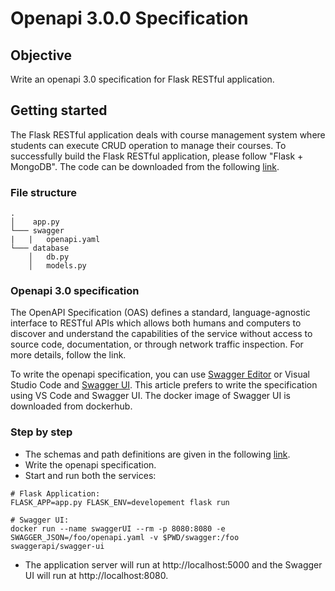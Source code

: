 # Openapi 3.0.0 Specification

## Objective
Write an openapi 3.0 specification for Flask RESTful application.

## Getting started
The Flask RESTful application deals with course management system where students can execute CRUD operation to manage their courses. To successfully build the Flask RESTful application, please follow "Flask + MongoDB". The code can be downloaded from the following [link](https://github.com/chowdhury18/REST-API/tree/master/Flask%2BMongoDB).

### File structure
```
.
│    app.py
└─── swagger
|   |   openapi.yaml
└─── database
    │   db.py
    │   models.py
```

### Openapi 3.0 specification
The OpenAPI Specification (OAS) defines a standard, language-agnostic interface to RESTful APIs which allows both humans and computers to discover and understand the capabilities of the service without access to source code, documentation, or through network traffic inspection. For more details, follow the link.

To write the openapi specification, you can use [Swagger Editor](https://editor.swagger.io/) or Visual Studio Code and [Swagger UI](https://swagger.io/tools/swagger-ui/). This article prefers to write the specification using VS Code and Swagger UI. The docker image of Swagger UI is downloaded from dockerhub.

### Step by step
- The schemas and path definitions are given in the following [link](https://chowdhury18.github.io/blogs/RESTfulAPI/openapiFlaskREST.html).
- Write the openapi specification.
- Start and run both the services: 
```
# Flask Application:
FLASK_APP=app.py FLASK_ENV=developement flask run

# Swagger UI:
docker run --name swaggerUI --rm -p 8080:8080 -e SWAGGER_JSON=/foo/openapi.yaml -v $PWD/swagger:/foo swaggerapi/swagger-ui
```
- The application server will run at http://localhost:5000 and the Swagger UI will run at http://localhost:8080.
